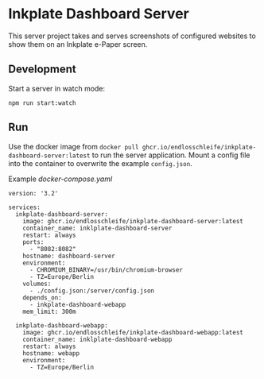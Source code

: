 # Inkplate Dashboard Server
This server project takes and serves screenshots of configured websites to
show them on an Inkplate e-Paper screen.

## Development
Start a server in watch mode:
```
npm run start:watch 
```

## Run
Use the docker image from `docker pull ghcr.io/endlosschleife/inkplate-dashboard-server:latest` to 
run the server application.
Mount a config file into the container to overwrite the example `config.json`.

Example *docker-compose.yaml*
```
version: '3.2'

services:
  inkplate-dashboard-server:
    image: ghcr.io/endlosschleife/inkplate-dashboard-server:latest
    container_name: inklplate-dashboard-server
    restart: always
    ports:
      - "8082:8082"
    hostname: dashboard-server
    environment:
      - CHROMIUM_BINARY=/usr/bin/chromium-browser
      - TZ=Europe/Berlin
    volumes:
      - ./config.json:/server/config.json
    depends_on:
      - inkplate-dashboard-webapp
    mem_limit: 300m

  inkplate-dashboard-webapp:
    image: ghcr.io/endlosschleife/inkplate-dashboard-webapp:latest
    container_name: inklplate-dashboard-webapp
    restart: always
    hostname: webapp
    environment:
      - TZ=Europe/Berlin

```

